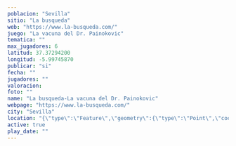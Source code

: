 ```yaml
---
poblacion: "Sevilla"
sitio: "La busqueda"
web: "https://www.la-busqueda.com/"
juego: "La vacuna del Dr. Painokovic"
tematica: ""
max_jugadores: 6
latitud: 37.37294200
longitud: -5.99745870
publicar: "si"
fecha: ""
jugadores: ""
valoracion: 
foto: ""
name: "La busqueda-La vacuna del Dr. Painokovic"
webpage: "https://www.la-busqueda.com/"
city: "Sevilla"
location: "{\"type\":\"Feature\",\"geometry\":{\"type\":\"Point\",\"coordinates\":[\"37,37294200\",\"-5,99745870\"]}}"
active: true
play_date: ""
---
```


